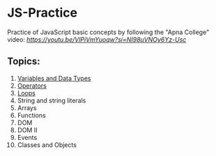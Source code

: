 # JS-Practice
Practice of JavaScript basic concepts by following the "Apna College" video: *https://youtu.be/VlPiVmYuoqw?si=NI98uVNOy6Yz-Usc*

## Topics:

1. [Variables and Data Types](https://github.com/Faiqa-batool/JS-Practice/tree/main/1.%20Variables%20and%20Data%20types)
2. [Operators](https://github.com/Faiqa-batool/JS-Practice/tree/main/2.%20Operators)
3. [Loops](https://github.com/Faiqa-batool/JS-Practice/tree/main/3.%20Loops)
4. String and string literals
5. Arrays
6. Functions
7. DOM
8. DOM II
9. Events
10. Classes and Objects
